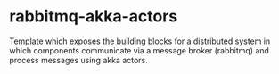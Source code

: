 # rabbitmq-akka-actors

Template which exposes the building blocks for a distributed system in which components communicate via a message broker (rabbitmq) and process messages using akka actors.
